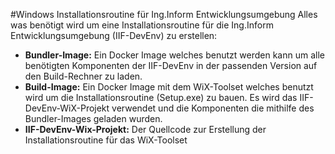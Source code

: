 #Windows Installationsroutine für Ing.Inform Entwicklungsumgebung
Alles was benötigt wird um eine Installationsroutine für die Ing.Inform Entwicklungsumgebung (IIF-DevEnv) zu erstellen:

- **Bundler-Image:** Ein Docker Image welches benutzt werden kann um alle benötigten Komponenten der IIF-DevEnv in der passenden Version auf den Build-Rechner zu laden.
- **Build-Image:** Ein Docker Image mit dem WiX-Toolset welches benutzt wird um die Installationsroutine (Setup.exe) zu bauen. Es wird das IIF-DevEnv-WiX-Projekt verwendet und die Komponenten die mithilfe des Bundler-Images geladen wurden.
- **IIF-DevEnv-Wix-Projekt:** Der Quellcode zur Erstellung der Installationsroutine für das WiX-Toolset